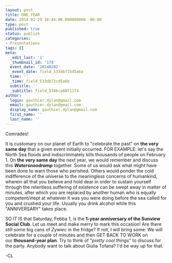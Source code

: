 ```yaml
---
layout: post
title: ONE YEAR
date: 2014-01-29 16:44:06.000000000 -06:00
type: post
published: true
status: publish
categories:
- Presentations
tags: []
meta:
  _edit_last: '1'
  _thumbnail_id: '178'
  event_date: '20140202'
  _event_date: field_533db715d5a6a
  time: ''
  _time: field_533db72cd5a6b
  subtitle: ''
  _subtitle: field_5346ca80f11f4
author:
  login: gauthier.dylan@gmail.com
  email: gauthier.dylan@gmail.com
  display_name: gauthier.dylan@gmail.com
  first_name: ''
  last_name: ''
---
```

<p>Comrades!</p>
<p>It is customary on our planet of Earth to "celebrate the past" on <b>the very same day</b> that a given event initially occurred. FOR EXAMPLE: let's say the North Sea floods and indiscriminately kills thousands of people on February 1. On <b>the very same day</b> the next year, we would remember and discuss this <i><b>Watersnoodramp</b></i> together. Some of us would ask what might have been done to warn those who perished. Others would ponder the cold indifference of the universe to the meaningless concerns of humankind, wherein all that you believe and hold dear in order to sustain yourself through the relentless suffering of existence can be swept away in matter of minutes, after which you are replaced by another human who is equally competent/inept at whatever it was you were doing before the sea called for you and crushed your life. Usually you drink alcohol while this "ANNIVERSARY" takes place.</p>
<p>SO IT IS that Saturday, Febba 1, is the <b>1-year anniversary of the Sunview Social Club</b>. Let us meet and make merry to mark this occasion! Are there still some big cans of <i>Żywiec </i>in the fridge? If not, I will bring some. We will celebrate for a couple of minutes and then GET BACK TO WORK on our <b>thousand-year plan</b>. Try to think of "<i>pretty cool things</i>" to discuss for the party. Anybody want to talk about Giulia Tofana? I'd be way up for that.</p>
<p>-CL</p>
